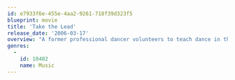 ```yaml
---
id: e7933f6e-455e-4aa2-9261-718f39d323f5
blueprint: movie
title: 'Take the Lead'
release_date: '2006-03-17'
overview: "A former professional dancer volunteers to teach dance in the New York public school system and, while his background first clashes with his students' tastes, together they create a completely new style of dance. Based on the story of ballroom dancer, Pierre Dulane."
genres:
  -
    id: 10402
    name: Music
---
```


